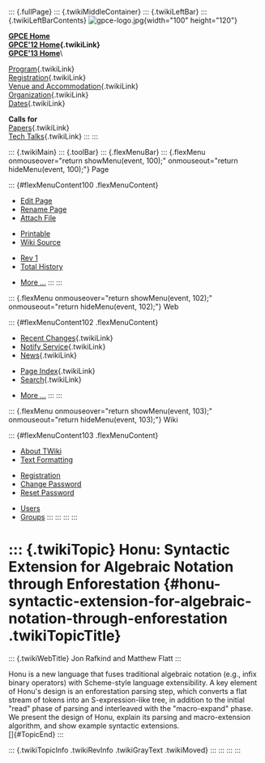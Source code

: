 ::: {.fullPage}
::: {.twikiMiddleContainer}
::: {.twikiLeftBar}
::: {.twikiLeftBarContents}
![gpce-logo.jpg](../pub/GPCE12/WebLeftBar/gpce-logo.jpg){width="100"
height="120"}

**[GPCE Home](http://program-transformation.org/Gpce)**\
**[GPCE\'12 Home](WebHome){.twikiLink}**\
**[GPCE\'13 Home](http://program-transformation.org/GPCE13/WebHome)**\

[Program](ConferenceProgram){.twikiLink}\
[Registration](GpceRegistration){.twikiLink}\
[Venue and Accommodation](VenueAccomodation){.twikiLink}\
[Organization](ConferenceOrganization){.twikiLink}\
[Dates](ImportantDates){.twikiLink}

**Calls for**\
[Papers](CallForPapers){.twikiLink}\
[Tech Talks](CallForTechTalks){.twikiLink}
:::
:::

::: {.twikiMain}
::: {.toolBar}
::: {.flexMenuBar}
::: {.flexMenu onmouseover="return showMenu(event, 100);" onmouseout="return hideMenu(event, 100);"}
Page

::: {#flexMenuContent100 .flexMenuContent}
-   [Edit
    Page](http://www.program-transformation.org/edit/GPCE12/P122Rafkind?t=1536828829)
-   [Rename
    Page](http://www.program-transformation.org/rename/GPCE12/P122Rafkind)
-   [Attach
    File](http://www.program-transformation.org/attach/GPCE12/P122Rafkind)

<!-- -->

-   [Printable](http://www.program-transformation.org/view/GPCE12/P122Rafkind?skin=print.pattern)
-   [Wiki
    Source](http://www.program-transformation.org/view/GPCE12/P122Rafkind?skin=text&raw=on&contenttype=text/plain)

<!-- -->

-   [Rev
    1](http://www.program-transformation.org/view/GPCE12/P122Rafkind?rev=1.1)
-   [Total
    History](http://www.program-transformation.org/rdiff/GPCE12/P122Rafkind)

<!-- -->

-   [More
    \...](http://www.program-transformation.org/oops/GPCE12/P122Rafkind?template=oopsmore&param1=1.1&param2=1.1)
:::
:::

::: {.flexMenu onmouseover="return showMenu(event, 102);" onmouseout="return hideMenu(event, 102);"}
Web

::: {#flexMenuContent102 .flexMenuContent}
-   [Recent Changes](WebChanges){.twikiLink}
-   [Notify Service](WebNotify){.twikiLink}
-   [News](WebNews){.twikiLink}

<!-- -->

-   [Page Index](WebIndex){.twikiLink}
-   [Search](WebSearch){.twikiLink}

<!-- -->

-   [More
    \...](http://www.program-transformation.org/oops/GPCE12/P122Rafkind?template=oopsmore&param1=1.1&param2=1.1)
:::
:::

::: {.flexMenu onmouseover="return showMenu(event, 103);" onmouseout="return hideMenu(event, 103);"}
Wiki

::: {#flexMenuContent103 .flexMenuContent}
-   [About
    TWiki](http://www.program-transformation.org/view/TWiki/WebHome)
-   [Text
    Formatting](http://www.program-transformation.org/view/TWiki/TextFormattingRules)

<!-- -->

-   [Registration](http://www.program-transformation.org/view/TWiki/TWikiRegistration)
-   [Change
    Password](http://www.program-transformation.org/view/TWiki/ChangePassword)
-   [Reset
    Password](http://www.program-transformation.org/view/TWiki/ResetPassword)

<!-- -->

-   [Users](http://www.program-transformation.org/view/Main/TWikiUsers)
-   [Groups](http://www.program-transformation.org/view/Main/TWikiGroups)
:::
:::
:::
:::

::: {.twikiTopic}
Honu: Syntactic Extension for Algebraic Notation through Enforestation {#honu-syntactic-extension-for-algebraic-notation-through-enforestation .twikiTopicTitle}
======================================================================

::: {.twikiWebTitle}
Jon Rafkind and Matthew Flatt
:::

Honu is a new language that fuses traditional algebraic notation (e.g.,
infix binary operators) with Scheme-style language extensibility. A key
element of Honu\'s design is an enforestation parsing step, which
converts a flat stream of tokens into an S-expression-like tree, in
addition to the initial \"read\" phase of parsing and interleaved with
the \"macro-expand\" phase. We present the design of Honu, explain its
parsing and macro-extension algorithm, and show example syntactic
extensions.\
[]{#TopicEnd}
:::

::: {.twikiTopicInfo .twikiRevInfo .twikiGrayText .twikiMoved}
:::
:::
:::
:::
